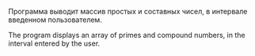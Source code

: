 Программа выводит массив простых и составных чисел, в интервале введенном пользователем.

The program displays an array of primes and compound numbers, in the interval entered by the user.